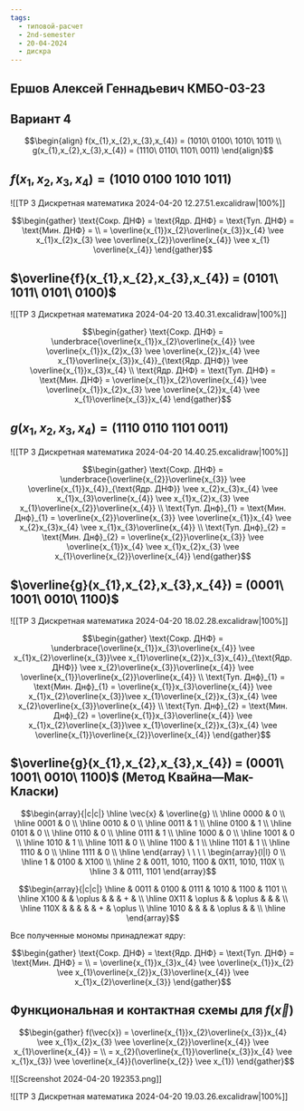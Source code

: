 ```yaml
---
tags:
  - типовой-расчет
  - 2nd-semester
  - 20-04-2024
  - дискра
---
```


## Ершов Алексей Геннадьевич КМБО-03-23

## Вариант 4

$$\begin{align}
f(x_{1},x_{2},x_{3},x_{4}) = (1010\ 0100\ 1010\ 1011) \\
g(x_{1},x_{2},x_{3},x_{4}) = (1110\ 0110\ 1101\ 0011)
\end{align}$$

## $f(x_{1},x_{2},x_{3},x_{4}) = (1010\ 0100\ 1010\ 1011)$

![[ТР 3 Дискретная математика 2024-04-20 12.27.51.excalidraw|100%]]

$$\begin{gather}
\text{Сокр. ДНФ} = \text{Ядр. ДНФ} = \text{Туп. ДНФ} = \text{Мин. ДНФ} = \\
= \overline{x_{1}}x_{2}\overline{x_{3}}x_{4} \vee x_{1}x_{2}x_{3} \vee \overline{x_{2}}\overline{x_{4}} \vee x_{1} \overline{x_{4}}
\end{gather}$$

## $\overline{f}(x_{1},x_{2},x_{3},x_{4}) = (0101\ 1011\ 0101\ 0100)$

![[ТР 3 Дискретная математика 2024-04-20 13.40.31.excalidraw|100%]]

$$\begin{gather}
\text{Сокр. ДНФ} = \underbrace{\overline{x_{1}}x_{2}\overline{x_{4}} \vee \overline{x_{1}}x_{2}x_{3} \vee \overline{x_{2}}x_{4} \vee x_{1}\overline{x_{3}}x_{4}}_{\text{Ядр. ДНФ}} \vee \overline{x_{1}}x_{3}x_{4} \\
\text{Ядр. ДНФ} = \text{Туп. ДНФ} = \text{Мин. ДНФ} = \overline{x_{1}}x_{2}\overline{x_{4}} \vee \overline{x_{1}}x_{2}x_{3} \vee \overline{x_{2}}x_{4} \vee x_{1}\overline{x_{3}}x_{4}
\end{gather}$$

## $g(x_{1},x_{2},x_{3},x_{4}) = (1110\ 0110\ 1101\ 0011)$

![[ТР 3 Дискретная математика 2024-04-20 14.40.25.excalidraw|100%]]

$$\begin{gather}
\text{Сокр. ДНФ} = \underbrace{\overline{x_{2}}\overline{x_{3}} \vee \overline{x_{1}}x_{4}}_{\text{Ядр. ДНФ}} \vee x_{2}x_{3}x_{4} \vee x_{1}x_{3}\overline{x_{4}} \vee x_{1}x_{2}x_{3} \vee x_{1}\overline{x_{2}}\overline{x_{4}} \\
\text{Туп. Днф}_{1} = \text{Мин. Днф}_{1} = \overline{x_{2}}\overline{x_{3}} \vee \overline{x_{1}}x_{4} \vee x_{2}x_{3}x_{4} \vee x_{1}x_{3}\overline{x_{4}} \\
\text{Туп. Днф}_{2} = \text{Мин. Днф}_{2} = \overline{x_{2}}\overline{x_{3}} \vee \overline{x_{1}}x_{4} \vee x_{1}x_{2}x_{3} \vee x_{1}\overline{x_{2}}\overline{x_{4}}
\end{gather}$$

## $\overline{g}(x_{1},x_{2},x_{3},x_{4}) = (0001\ 1001\ 0010\ 1100)$

![[ТР 3 Дискретная математика 2024-04-20 18.02.28.excalidraw|100%]]

$$\begin{gather}
\text{Сокр. ДНФ} = \underbrace{\overline{x_{1}}x_{3}\overline{x_{4}} \vee x_{1}x_{2}\overline{x_{3}}\vee x_{1}\overline{x_{2}}x_{3}x_{4}}_{\text{Ядр. ДНФ}} \vee x_{2}\overline{x_{3}}\overline{x_{4}} \vee \overline{x_{1}}\overline{x_{2}}\overline{x_{4}} \\
\text{Туп. Днф}_{1} = \text{Мин. Днф}_{1} = \overline{x_{1}}x_{3}\overline{x_{4}} \vee x_{1}x_{2}\overline{x_{3}}\vee x_{1}\overline{x_{2}}x_{3}x_{4} \vee x_{2}\overline{x_{3}}\overline{x_{4}} \\
\text{Туп. Днф}_{2} = \text{Мин. Днф}_{2} = \overline{x_{1}}x_{3}\overline{x_{4}} \vee x_{1}x_{2}\overline{x_{3}}\vee x_{1}\overline{x_{2}}x_{3}x_{4} \vee \overline{x_{1}}\overline{x_{2}}\overline{x_{4}}
\end{gather}$$

## $\overline{g}(x_{1},x_{2},x_{3},x_{4}) = (0001\ 1001\ 0010\ 1100)$ (Метод Квайна—Мак-Класки)

$$\begin{array}{|c|c|}
\hline \vec{x} & \overline{g} \\
\hline 0000 & 0 \\
\hline 0001 & 0 \\
\hline 0010 & 0 \\
\hline 0011 & 1 \\
\hline 0100 & 1 \\
\hline 0101 & 0 \\
\hline 0110 & 0 \\
\hline 0111 & 1 \\
\hline 1000 & 0 \\
\hline 1001 & 0 \\
\hline 1010 & 1 \\
\hline 1011 & 0 \\
\hline 1100 & 1 \\
\hline 1101 & 1 \\
\hline 1110 & 0 \\
\hline 1111 & 0 \\
\hline
\end{array} \ \ \ \ 
\begin{array}{l|l}
0 \\
\hline 1 & 0100 & X100 \\
\hline 2 & 0011, 1010, 1100 & 0X11, 1010, 110X \\
\hline 3 & 0111, 1101
\end{array}$$

$$\begin{array}{|c|c|}
\hline & 0011 & 0100 & 0111 & 1010 & 1100 & 1101 \\
\hline X100 &  & \oplus &  &  & + & \\
\hline 0X11 & \oplus &  & \oplus &  &  & \\
\hline 110X &  &  &  &  & + & \oplus \\
\hline 1010 &  &  &  & \oplus &  & \\
\hline
\end{array}$$

Все полученные мономы принадлежат ядру:

$$\begin{gather}
\text{Сокр. ДНФ} = \text{Ядр. ДНФ} = \text{Туп. ДНФ} = \text{Мин. ДНФ} = \\
= \overline{x_{1}}x_{3}x_{4} \vee \overline{x_{1}}x_{2} \vee  x_{1}\overline{x_{2}}x_{3}\overline{x_{4}} \vee x_{1}x_{2}\overline{x_{3}}
\end{gather}$$

##  Функциональная и контактная схемы для $f(\vec{x})$

$$\begin{gather}
f(\vec{x}) = \overline{x_{1}}x_{2}\overline{x_{3}}x_{4} \vee x_{1}x_{2}x_{3} \vee \overline{x_{2}}\overline{x_{4}} \vee x_{1}\overline{x_{4}} = \\
= x_{2}(\overline{x_{1}}\overline{x_{3}}x_{4} \vee  x_{1}x_{3}) \vee \overline{x_{4}}(\overline{x_{2}} \vee x_{1})
\end{gather}$$

![[Screenshot 2024-04-20 192353.png]]

![[ТР 3 Дискретная математика 2024-04-20 19.03.26.excalidraw|100%]]
